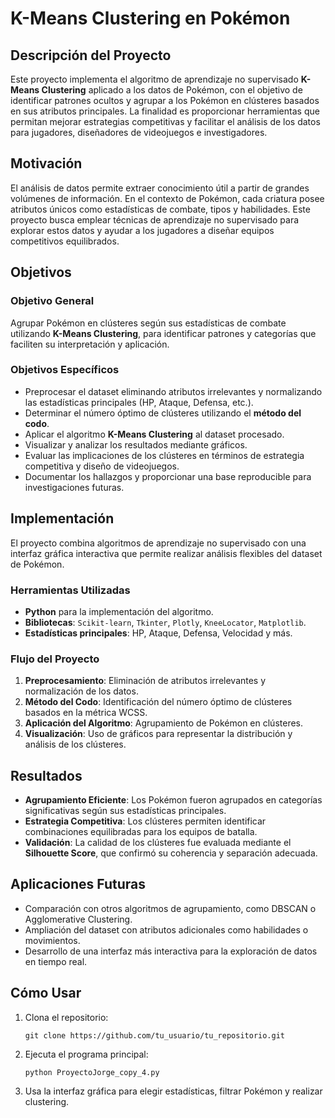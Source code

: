 # K-Means Clustering en Pokémon

## Descripción del Proyecto
Este proyecto implementa el algoritmo de aprendizaje no supervisado **K-Means Clustering** aplicado a los datos de Pokémon, con el objetivo de identificar patrones ocultos y agrupar a los Pokémon en clústeres basados en sus atributos principales. La finalidad es proporcionar herramientas que permitan mejorar estrategias competitivas y facilitar el análisis de los datos para jugadores, diseñadores de videojuegos e investigadores.

## Motivación
El análisis de datos permite extraer conocimiento útil a partir de grandes volúmenes de información. En el contexto de Pokémon, cada criatura posee atributos únicos como estadísticas de combate, tipos y habilidades. Este proyecto busca emplear técnicas de aprendizaje no supervisado para explorar estos datos y ayudar a los jugadores a diseñar equipos competitivos equilibrados.

## Objetivos

### Objetivo General
Agrupar Pokémon en clústeres según sus estadísticas de combate utilizando **K-Means Clustering**, para identificar patrones y categorías que faciliten su interpretación y aplicación.

### Objetivos Específicos
- Preprocesar el dataset eliminando atributos irrelevantes y normalizando las estadísticas principales (HP, Ataque, Defensa, etc.).
- Determinar el número óptimo de clústeres utilizando el **método del codo**.
- Aplicar el algoritmo **K-Means Clustering** al dataset procesado.
- Visualizar y analizar los resultados mediante gráficos.
- Evaluar las implicaciones de los clústeres en términos de estrategia competitiva y diseño de videojuegos.
- Documentar los hallazgos y proporcionar una base reproducible para investigaciones futuras.

## Implementación
El proyecto combina algoritmos de aprendizaje no supervisado con una interfaz gráfica interactiva que permite realizar análisis flexibles del dataset de Pokémon. 

### Herramientas Utilizadas
- **Python** para la implementación del algoritmo.
- **Bibliotecas**: `Scikit-learn`, `Tkinter`, `Plotly`, `KneeLocator`, `Matplotlib`.
- **Estadísticas principales**: HP, Ataque, Defensa, Velocidad y más.

### Flujo del Proyecto
1. **Preprocesamiento**: Eliminación de atributos irrelevantes y normalización de los datos.
2. **Método del Codo**: Identificación del número óptimo de clústeres basados en la métrica WCSS.
3. **Aplicación del Algoritmo**: Agrupamiento de Pokémon en clústeres.
4. **Visualización**: Uso de gráficos para representar la distribución y análisis de los clústeres.

## Resultados
- **Agrupamiento Eficiente**: Los Pokémon fueron agrupados en categorías significativas según sus estadísticas principales.
- **Estrategia Competitiva**: Los clústeres permiten identificar combinaciones equilibradas para los equipos de batalla.
- **Validación**: La calidad de los clústeres fue evaluada mediante el **Silhouette Score**, que confirmó su coherencia y separación adecuada.

## Aplicaciones Futuras
- Comparación con otros algoritmos de agrupamiento, como DBSCAN o Agglomerative Clustering.
- Ampliación del dataset con atributos adicionales como habilidades o movimientos.
- Desarrollo de una interfaz más interactiva para la exploración de datos en tiempo real.

## Cómo Usar
1. Clona el repositorio:
   ```
   git clone https://github.com/tu_usuario/tu_repositorio.git
   ```
2. Ejecuta el programa principal:
   ```
   python ProyectoJorge_copy_4.py
   ```
3. Usa la interfaz gráfica para elegir estadísticas, filtrar Pokémon y realizar clustering.